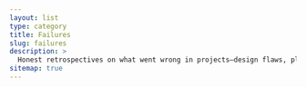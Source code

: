 ```yaml
---
layout: list
type: category
title: Failures
slug: failures
description: >
  Honest retrospectives on what went wrong in projects—design flaws, planning <br>mistakes, unexpected limitations—and what was learned.
sitemap: true
---
```

